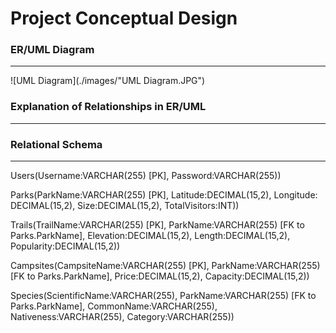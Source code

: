 
# Project Conceptual Design 

### ER/UML Diagram 
***

![UML Diagram](./images/"UML Diagram.JPG")

### Explanation of Relationships in ER/UML
***

### Relational Schema
***
Users(Username:VARCHAR(255) [PK], Password:VARCHAR(255))

Parks(ParkName:VARCHAR(255) [PK], Latitude:DECIMAL(15,2), Longitude: DECIMAL(15,2), Size:DECIMAL(15,2), TotalVisitors:INT))

Trails(TrailName:VARCHAR(255) [PK], ParkName:VARCHAR(255) [FK to Parks.ParkName], Elevation:DECIMAL(15,2), Length:DECIMAL(15,2), Popularity:DECIMAL(15,2))

Campsites(CampsiteName:VARCHAR(255) [PK], ParkName:VARCHAR(255) [FK to Parks.ParkName], Price:DECIMAL(15,2), Capacity:DECIMAL(15,2))

Species(ScientificName:VARCHAR(255), ParkName:VARCHAR(255) [FK to Parks.ParkName], CommonName:VARCHAR(255), Nativeness:VARCHAR(255), Category:VARCHAR(255))


